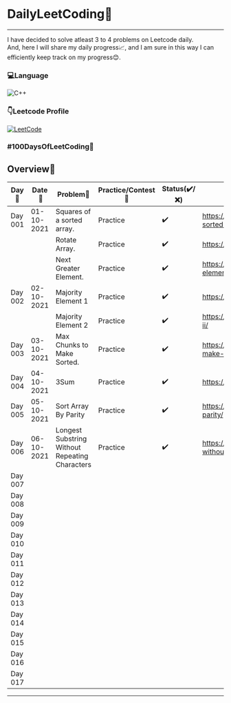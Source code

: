 # DailyLeetCoding🚀

 

--------


I have decided to solve atleast 3 to 4 problems on Leetcode daily.<br>
And, here I will share my daily progress📈,
 and I am sure in this way I can efficiently keep track on my progress😊.

### 💻Language
![C++](https://img.shields.io/badge/C%2B%2B-00599C?style=for-the-badge&logo=c%2B%2B&logoColor=white)

### 👇Leetcode Profile
<a href="https://leetcode.com/jyotikm1801/"><img alt="LeetCode" src="https://img.shields.io/badge/LeetCode-black?style=flat-square&logo=leetcode"></a>




### #100DaysOfLeetCoding🤘
## Overview:memo:

|**Day:pushpin:**|**Date &nbsp;:calendar:**|**Problem🧩**|**Practice/Contest🚨**|**Status(✔️/❌)**|**Reference Links :link:**|
|------|----------------------------|------------------------------------------|----------------------------------|----|------------------------------------------
|Day 001| 01-10-2021 | Squares of a sorted array.  | Practice  |✔️ | https://leetcode.com/problems/squares-of-a-sorted-array/
|       | | Rotate Array.  | Practice |✔️ | https://leetcode.com/problems/rotate-array/
|       | | Next Greater Element.  | Practice  |✔️ | https://leetcode.com/problems/next-greater-element-iii/
|Day 002| 02-10-2021 | Majority Element 1  | Practice  |✔️ | https://leetcode.com/problems/majority-element/
|| | Majority Element 2   | Practice |✔️ | https://leetcode.com/problems/majority-element-ii/
|Day 003| 03-10-2021 | Max Chunks to Make Sorted.  | Practice |✔️ | https://leetcode.com/problems/max-chunks-to-make-sorted/
|Day 004| 04-10-2021 | 3Sum  | Practice |✔️ | https://leetcode.com/problems/3sum/submissions/
|Day 005| 05-10-2021 | Sort Array By Parity  | Practice |✔️ | https://leetcode.com/problems/sort-array-by-parity/
|Day 006| 06-10-2021 | Longest Substring Without Repeating Characters  | Practice |✔️ | https://leetcode.com/problems/longest-substring-without-repeating-characters/
|Day 007| |   |  |
|Day 008| |   |  |
|Day 009| |   |  |
|Day 010| |   |  |
|Day 011| |   |  |
|Day 012| |   |  |
|Day 013| |   |  |
|Day 014| |   |  |
|Day 015| |   |  |
|Day 016| |   |  |
|Day 017| |   |  |
  
--------
  
<!-- ### 👩‍💻 Other Online Coding Profile
  
-   <a href="https://www.codechef.com/users/jyotikm1801"><img alt="CodeChef" src="https://img.shields.io/badge/CodeChef-black?style=flat-square&logo=codechef"></a>
-   <a href="https://www.hackerrank.com/outofamo"><img alt="HackerRank" src="https://img.shields.io/badge/HackerRank-black?style=flat-square&logo=hackerrank"></a>
-   <a href="https://codeforces.com/profile/jyotikm1801"><img alt="Codeforces" src="https://img.shields.io/badge/Codeforces-black?style=flat-square&logo=codeforces"></a>
-   <a href="https://www.hackerearth.com/@jyoti1047"><img alt="HackerEarth" src="https://img.shields.io/badge/HackerEarth-black?style=flat-square&logo=hackerearth"></a>
-   <a href="https://auth.geeksforgeeks.org/user/jyotikm1801/profile"><img alt="Geeksforgeeks" src="https://img.shields.io/badge/GeeksforGeeks-black?style=flat-square&logo=geeksforgeeks"></a> -->
   
   
